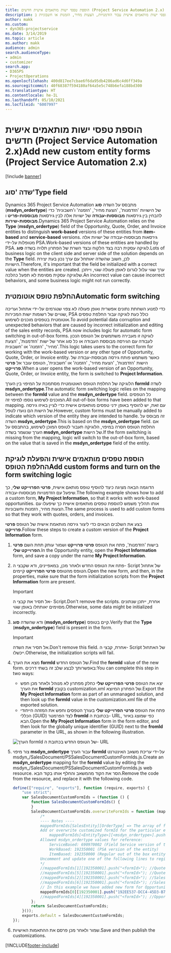 ```yaml
---
title: הוספת טפסי ישות מותאמים אישית חדשים (Project Service Automation 2.x)
description: נושא זה מספק מידע אודות אופן הוספת טפסי ישות מותאמים אישית עבור הזדמנויות, הצעות מחיר, הזמנות או חשבוניות ב- Dynamics 365 Project Service Automation 2.x.
author: makk
ms.custom:
- dyn365-projectservice
ms.date: 3/14/2019
ms.topic: article
ms.author: makk
audience: admin
search.audienceType:
- admin
- customizer
search.app:
- D365PS
- ProjectOperations
ms.openlocfilehash: 400d817ee7cbae6f6da95db4286ad6c4d6ff349a
ms.sourcegitcommit: 40f68387f594180af64a5e5c748b6efa188bd300
ms.translationtype: HT
ms.contentlocale: he-IL
ms.lasthandoff: 05/10/2021
ms.locfileid: "6007997"
---
```

# <a name="add-new-custom-entity-forms-project-service-automation-2x"></a><span data-ttu-id="408cb-103">הוספת טפסי ישות מותאמים אישית חדשים (Project Service Automation 2.x)</span><span class="sxs-lookup"><span data-stu-id="408cb-103">Add new custom entity forms (Project Service Automation 2.x)</span></span>

[!include [banner](../../includes/psa-now-project-operations.md)]

## <a name="type-field"></a><span data-ttu-id="408cb-104">שדה 'סוג'</span><span class="sxs-lookup"><span data-stu-id="408cb-104">Type field</span></span> 

<span data-ttu-id="408cb-105">Dynamics 365 Project Service Automation מתבסס על השדה **סוג** (**msdyn\_ordertype**) של הישויות 'הזדמנות', 'הצעת מחיר', 'הזמנה' ו'חשבונית' כדי להבחין בין גירסאות **מבוססות-עבודה** של ישויות אלה לבין גירסאות **מבוססות-פריט** ו **מבוססות-שירות**.</span><span class="sxs-lookup"><span data-stu-id="408cb-105">Dynamics 365 Project Service Automation relies on the **Type** (**msdyn\_ordertype**) field of the Opportunity, Quote, Order, and Invoice entities to distinguish **work-based** versions of these entities from **item-based** and **service-based** versions.</span></span> <span data-ttu-id="408cb-106">גירסאות מבוססות-עבודה של ישויות אלה מטופלות על-ידי PSA.</span><span class="sxs-lookup"><span data-stu-id="408cb-106">Work-based versions of these entities are handled by PSA.</span></span> <span data-ttu-id="408cb-107">לוגיקה עסקית רבה בצד הלקוח ובצד השרת של הפתרון תלויה בשדה **סוג**.</span><span class="sxs-lookup"><span data-stu-id="408cb-107">Lots of business logic on the client side and server side of the solution depends on the **Type** field.</span></span> <span data-ttu-id="408cb-108">לכן, חשוב שהשדה יאותחל עם ערך נכון בעת יצירת הישויות.</span><span class="sxs-lookup"><span data-stu-id="408cb-108">Therefore, it's important that the field be initialized with a correct value when the entities are created.</span></span> <span data-ttu-id="408cb-109">ערך שגוי עלול לגרום לאופן פעולה שגוי, וייתכן שלוגיקה עסקית מסוימת לא תפעל כהלכה.</span><span class="sxs-lookup"><span data-stu-id="408cb-109">An incorrect value can cause incorrect behaviors, and some business logic might not run correctly.</span></span>

## <a name="automatic-form-switching"></a><span data-ttu-id="408cb-110">החלפת טופס אוטומטית</span><span class="sxs-lookup"><span data-stu-id="408cb-110">Automatic form switching</span></span>

<span data-ttu-id="408cb-111">כדי למנוע השחתת נתונים אפשרית ואופן פעולה לא צפוי שנגרמים על-ידי אתחול ועריכה שגויים של רשומות ישות המכירות, PSA כולל כעת לוגיקה עבור החלפת טפסים אוטומטית בטפסים מוכנים לשימוש.</span><span class="sxs-lookup"><span data-stu-id="408cb-111">To avoid potential data corruption and unexpected behaviors that are caused by incorrect initialization and editing of the sales entity records, PSA now includes logic for automatic form switching in out-of-box forms.</span></span> <span data-ttu-id="408cb-112">לוגיקה זו מעבירה משתמשים אל הטופס הנכון לעבודה עם הגירסה מבוססת העבודה או כל סוג אחר של ישות 'הזדמנות', 'הצעת מחיר', 'הזמנה' או 'חשבונית'.</span><span class="sxs-lookup"><span data-stu-id="408cb-112">This logic takes users to the correct form for working with the work-based version or any other type of Opportunity, Quote, Order, or Invoice entity.</span></span> <span data-ttu-id="408cb-113">כאשר משתמש פותח גירסה מבוססת-עבודה של הישות 'הזדמנות', 'הצעת מחיר', 'הזמנה' או 'חשבונית', הטופס עובר אל **פרטי פרוייקט**.</span><span class="sxs-lookup"><span data-stu-id="408cb-113">When a user opens the work-based version of an Opportunity, Quote, Order, or Invoice entity, the form is switched to **Project Information**.</span></span>

<span data-ttu-id="408cb-114">הלוגיקה של החלפת הטופס האוטומטית מסתמכת על המיפוי בין הערך **formId** לשדה **msdyn\_ordertype**.</span><span class="sxs-lookup"><span data-stu-id="408cb-114">The automatic form switching logic relies on the mapping between the **formId** value and the **msdyn\_ordertype** field.</span></span> <span data-ttu-id="408cb-115">כל הטפסים המוכנים לשימוש נוספו למיפוי זה.</span><span class="sxs-lookup"><span data-stu-id="408cb-115">All out-of-box forms have been added to that mapping.</span></span> <span data-ttu-id="408cb-116">עם זאת, יש להוסיף באופן ידני טפסים מותאמים אישית כדי לציין באיזו גירסה של הישות הם נועדו לטפל.</span><span class="sxs-lookup"><span data-stu-id="408cb-116">However, custom forms must be manually added to indicate which version of the entity they are intended to handle.</span></span> <span data-ttu-id="408cb-117">זה מבוסס על השדה **msdyn\_ordertype**.</span><span class="sxs-lookup"><span data-stu-id="408cb-117">This is based on the **msdyn\_ordertype** field.</span></span> <span data-ttu-id="408cb-118">אם החלפת הטופס חסרה במיפוי, הלוגיקה תעבור לטופס המוכן לשימוש, בהתבסס על הערך שנשמר בשדה **msdyn\_ordertype** של הישות.</span><span class="sxs-lookup"><span data-stu-id="408cb-118">If the form switching is missing from the mapping, logic will switch to the out-of-box form, based on the value that is saved in the **msdyn\_ordertype** field of the entity.</span></span>

## <a name="add-custom-forms-and-turn-on-the-form-switching-logic"></a><span data-ttu-id="408cb-119">הוספת טפסים מותאמים אישית והפעלת לוגיקת החלפת הטופס</span><span class="sxs-lookup"><span data-stu-id="408cb-119">Add custom forms and turn on the form switching logic</span></span>

<span data-ttu-id="408cb-120">הדוגמה הבאה מציגה כיצד להוסיף טופס מותאם אישית, **פרטי הפרוייקט שלי**, כך שיפעל עם הזדמנויות מבוססות-עבודה.</span><span class="sxs-lookup"><span data-stu-id="408cb-120">The following example shows how to add a custom form, **My Project Information**, so that it works with work-based opportunities.</span></span> <span data-ttu-id="408cb-121">אותו תהליך משמש להוספת טפסים מותאמים אישית כך שיפעלו עם הצעות מחיר, הזמנות וחשבוניות.</span><span class="sxs-lookup"><span data-stu-id="408cb-121">The same process is used to add custom forms so that they work with quotes, orders, and invoices.</span></span>

<span data-ttu-id="408cb-122">בצע את השלבים הבאים כדי ליצור גירסה מותאמת אישית של הטופס **פרטי פרוייקט**.</span><span class="sxs-lookup"><span data-stu-id="408cb-122">Follow these steps to create a custom version of the **Project Information** form.</span></span>

1. <span data-ttu-id="408cb-123">בישות 'הזדמנות', פתח את הטופס **פרטי פרוייקט** ושמור עותק תחת השם **פרטי הפרוייקט שלי**.</span><span class="sxs-lookup"><span data-stu-id="408cb-123">In the Opportunity entity, open the **Project Information** form, and save a copy under the name **My Project Information**.</span></span>
2. <span data-ttu-id="408cb-124">פתח את הטופס החדש ולאחר מכן, במאפיינים, ודא שקבצי ה- Script של אתחול הטופס מהטופס **פרטי הפרוייקט** קיימים.</span><span class="sxs-lookup"><span data-stu-id="408cb-124">Open the new form, and then, in the properties, make sure that the form initialization scripts from the **Project Information** form are present.</span></span> 

    > [!IMPORTANT]
    > <span data-ttu-id="408cb-125">אל תסיר את קבצי ה- Script.</span><span class="sxs-lookup"><span data-stu-id="408cb-125">Don't remove the scripts.</span></span> <span data-ttu-id="408cb-126">אחרת, ייתכן שנתונים מסוימים יאותחלו באופן שגוי.</span><span class="sxs-lookup"><span data-stu-id="408cb-126">Otherwise, some data might be initialized incorrectly.</span></span>

3. <span data-ttu-id="408cb-127">ודא שהשדה **סוג** (**msdyn\_ordertype**) קיים בטופס.</span><span class="sxs-lookup"><span data-stu-id="408cb-127">Verify that the **Type** (**msdyn\_ordertype**) field is present in the form.</span></span> 

    > [!IMPORTANT]
    > <span data-ttu-id="408cb-128">אל תסיר את השדה.</span><span class="sxs-lookup"><span data-stu-id="408cb-128">Don't remove this field.</span></span> <span data-ttu-id="408cb-129">אחרת, קבצי ה- Script של האתחול ייכשלו.</span><span class="sxs-lookup"><span data-stu-id="408cb-129">Otherwise, the initialization scripts will fail.</span></span>

4. <span data-ttu-id="408cb-130">מצא את הערך **formId** של הטופס החדש.</span><span class="sxs-lookup"><span data-stu-id="408cb-130">Find the **formId** value of the new form.</span></span> <span data-ttu-id="408cb-131">באפשרותך לבצע שלב זה בשתי דרכים:</span><span class="sxs-lookup"><span data-stu-id="408cb-131">You can complete this step in two ways:</span></span>

    - <span data-ttu-id="408cb-132">יצא את הטופס **פרטי הפרוייקט שלי** כחלק מפתרון לא מנוהל ולאחר מכן חפש את הערך **formId** בקובץ customization.xml של הפתרון המיוצא.</span><span class="sxs-lookup"><span data-stu-id="408cb-132">Export the **My Project Information** form as part of an unmanaged solution, and then look up the **formId** value in the customization.xml file of the exported solution.</span></span>
    - <span data-ttu-id="408cb-133">פתח את הטופס **פרטי הפרוייקט שלי** בעורך הטפסים וחפש את המזהה הייחודי הכללי (GUID) לצד הפרמטר **fromId** בכתובת ה- URL, כפי שמוצג באיור הבא.</span><span class="sxs-lookup"><span data-stu-id="408cb-133">Open the **My Project Information** form in the form editor, and then look for the globally unique identifier (GUID) next to the **fromId** parameter in the URL, as shown in the following illustration.</span></span>

    ![הערך formId של הטופס החדש בכתובת ה- URL](media/how-to-add-custom-forms-in-v2.0.png)

5. <span data-ttu-id="408cb-135">צור מיפוי **msdyn\_ordertype** עבור הערך **formId** על-ידי עריכת משאב האינטרנט msdyn\_/SalesDocument/PSSalesDocumentCustomFormIds.js.</span><span class="sxs-lookup"><span data-stu-id="408cb-135">Create an **msdyn\_ordertype** mapping for the **formId** value by editing the msdyn\_/SalesDocument/PSSalesDocumentCustomFormIds.js web resource.</span></span> <span data-ttu-id="408cb-136">הסר את הקוד מהמשאב והחלף אותו בקוד הבא.</span><span class="sxs-lookup"><span data-stu-id="408cb-136">Remove the code from the resource, and replace it with the following code.</span></span>

    ```javascript
    define(["require", "exports"], function (require, exports) {
        "use strict";
        var SalesDocumentCustomFormIds = (function () {
            function SalesDocumentCustomFormIds() {
            }
            SalesDocumentCustomFormIds.overwriteFormIds = function (mappedFormIds) {
                /*
                ---- Notes ----
                mappedFormIds[SalesEntity][OrderType] => The array of forms IDs that support particular entity and order type
                Add or overwrite customized formId for the particular entity and order type by calling:
                    mappedFormIds[<EntityType>][<msdyn_ordertype>].push("<formId>");
                Allowed msdyn_ordertype values for reference:
                    ServiceBased: 690970002 (Field Service version of the entity)
                    WorkBased: 192350001 (PSA version of the entity)
                    ItemBased: 192350000 (Regular out of the box entity)
                Uncomment and update one of the following lines to register custom PSA form for required entity:
                */      
                //mappedFormIds[1][192350001].push("<formId>"); //Quote
                //mappedFormIds[5][192350001].push("<formId>"); //Quote Line
                //mappedFormIds[2][192350001].push("<formId>"); //Sales Order
                //mappedFormIds[6][192350001].push("<formId>"); //Sales Order Line
                // In this example we have added new form for Opportunity
                mappedFormIds[0][192350001].push("192EE537-DCC4-45D3-B7AF-EA694B9113D2"); //Opportunity
                //mappedFormIds[4][192350001].push("<formId>"); //Opportunity Line
            };
            return SalesDocumentCustomFormIds;
        }());
        exports.default = SalesDocumentCustomFormIds;
    });
    ```

6. <span data-ttu-id="408cb-137">שמור ולאחר מכן פרסם את ההתאמות האישיות.</span><span class="sxs-lookup"><span data-stu-id="408cb-137">Save and then publish the customizations.</span></span>


[!INCLUDE[footer-include](../../includes/footer-banner.md)]
